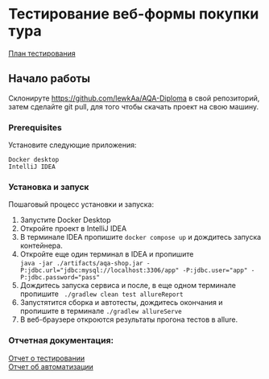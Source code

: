 # Тестирование веб-формы покупки тура



[План тестирования](Docs/Plan.md)

## Начало работы

Склонируте  https://github.com/lewkAa/AQA-Diploma в свой репозиторий, <br/>
затем сделайте git pull, для того чтобы скачать проект на свою машину.

### Prerequisites
Установите следующие приложения:

```
Docker desktop
IntelliJ IDEA
```

### Установка и запуск

Пошаговый процесс установки и запуска:


1. Запустите Docker Desktop
2. Откройте проект в IntelliJ IDEA
3. В терминале IDEA пропишите ```docker compose up``` и дождитесь запуска контейнера.
4. Откройте еще один терминал в IDEA и пропишите <br/> 
```java -jar ./artifacts/aqa-shop.jar -P:jdbc.url="jdbc:mysql://localhost:3306/app" -P:jdbc.user="app" -P:jdbc.password="pass"```
5. Дождитесь запуска сервиса и после, в еще одном терминале пропишите ``` ./gradlew clean test allureReport```
6. Запустятится сборка и автотесты, дождитесь  окончания и пропишите в терминале ```./gradlew allureServe```
7. В веб-браузере откроются результаты прогона тестов в allure.



### Отчетная документация:

[Отчет о тестировании](Docs/Report.md)<br/>
[Отчет об автоматизации](Docs/Summary.md)
